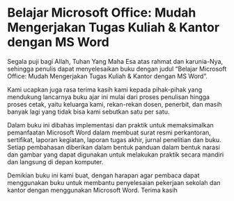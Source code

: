 # Belajar Microsoft Office: Mudah Mengerjakan Tugas Kuliah & Kantor dengan MS Word
Segala puji bagi Allah, Tuhan Yang Maha Esa atas rahmat dan karunia-Nya, sehingga penulis dapat menyelesaikan buku dengan judul “Belajar Microsoft Office: Mudah Mengerjakan Tugas Kuliah & Kantor dengan MS Word”.

Kami ucapkan juga rasa terima kasih kami kepada pihak-pihak yang mendukung lancarnya buku ajar ini mulai dari proses penulisan hingga proses cetak, yaitu keluarga kami, rekan-rekan dosen, penerbit, dan masih banyak lagi yang tidak bisa kami sebutkan satu per satu.

Dalam buku ini dibahas implementasi dan praktik untuk memaksimalkan pemanfaatan Microsoft Word dalam membuat surat resmi perkantoran, sertifikat, laporan kegiatan, laporan tugas akhir, jurnal penelitian dan buku. Setiap pembahasan diberikan dalam bentuk panduan dalam bentuk narasi dan gambar yang dapat digunakan untuk melakukan praktik secara mandiri dan langsung di depan komputer.

Demikian buku ini kami buat, dengan harapan agar pembaca dapat menggunakan buku untuk membantu penyelesaian pekerjaan sekolah dan kantor dengan menggunakan Microsoft Word. Terima kasih
